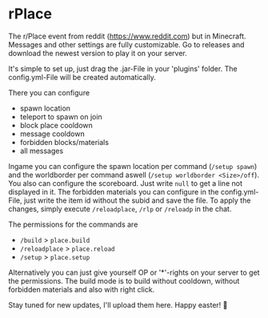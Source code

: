 # rPlace
The r/Place event from reddit (https://www.reddit.com) but in Minecraft. Messages and other settings are fully customizable.
Go to releases and download the newest version to play it on your server.

It's simple to set up, just drag the .jar-File in your 'plugins' folder. The config.yml-File will be created automatically. 

There you can configure
- spawn location
- teleport to spawn on join
- block place cooldown
- message cooldown
- forbidden blocks/materials
- all messages

Ingame you can configure the spawn location per command (`/setup spawn`) and the worldborder per command aswell (`/setup worldborder <Size>/off`). You also can configure the scoreboard. Just write `null` to get a line not displayed in it. The forbidden materials you can configure in the config.yml-File, just write the item id without the subid and save the file. To apply the changes, simply execute `/reloadplace`, `/rlp` or `/reloadp` in the chat.

The permissions for the commands are
- `/build` > `place.build`
- `/reloadplace` > `place.reload`
- `/setup` > `place.setup`

Alternatively you can just give yourself OP or '*'-rights on your server to get the permissions.
The build mode is to build without cooldown, without forbidden materials and also with right click.

Stay tuned for new updates, I'll upload them here.
Happy easter! 🐰
